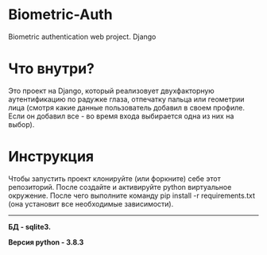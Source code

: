 # Biometric-Auth
Biometric authentication web project. Django

# Что внутри?
Это проект на Django, который реализовует двухфакторную аутентификацию по радужке глаза, отпечатку пальца или геометрии лица (смотря какие данные пользователь добавил в своем профиле. Если он добавил все - во время входа выбирается одна из них на выбор).

# Инструкция
Чтобы запустить проект клонируйте (или форкните) себе этот репозиторий. После создайте и активируйте python виртуальное окружение. После чего выполните команду pip install -r requirements.txt (она установит все необходимые зависимости).

***

**БД - sqlite3.**

**Версия python - 3.8.3**
